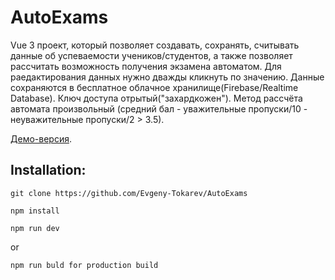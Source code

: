 # AutoExams
Vue 3 проект, который позволяет создавать, сохранять, считывать данные об успеваемости учеников/студентов, 
а также позволяет рассчитать возможность получения экзамена автоматом.
Для раедактирования данных нужно дважды кликнуть по значению.
Данные сохраняются в бесплатное облачное хранилище(Firebase/Realtime Database). Ключ доступа отрытый("захардкожен").
Метод рассчёта автомата произвольный (средний бал - уважительные пропуски/10 - неуважительные пропуски/2 > 3.5).

 [Демо-версия](https://62671f0493ba10056a8fbd61--students-statistic.netlify.app/).

## Installation:
```
git clone https://github.com/Evgeny-Tokarev/AutoExams
```
```
npm install
```
```
npm run dev
 ```
 
or 
```
npm run buld for production build
```
